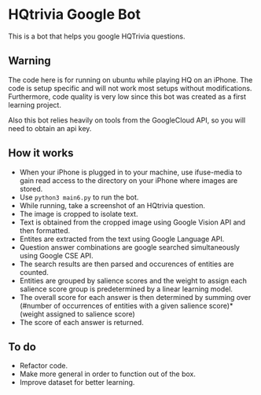 # HQtrivia Google Bot
This is a bot that helps you google HQTrivia questions. 

## Warning
The code here is for running on ubuntu while playing HQ on an iPhone. The code is setup specific and will not work most setups without modifications. Furthermore, code quality is very low since this bot was created as a first learning project.

Also this bot relies heavily on tools from the GoogleCloud API, so you will need to obtain an api key. 
## How it works 
* When your iPhone is plugged in to your machine, use ifuse-media to gain read access to the directory on your iPhone where images are stored.
* Use `python3 main6.py` to run the bot. 
* While running, take a screenshot of an HQtrivia question.
* The image is cropped to isolate text.
* Text is obtained from the cropped image using Google Vision API and then formatted.
* Entites are extracted from the text using Google Language API.  
* Question answer combinations are google searched simultaneously using Google CSE API.
* The search results are then parsed and occurences of entities are counted.
* Entities are grouped by salience scores and the weight to assign each salience score group is predetermined by a linear learning model.
* The overall score for each answer is then determined by summing over (#number of occurrences of entities with a given salience score)\*(weight assigned to salience score)
* The score of each answer is returned.

## To do 
* Refactor code.
* Make more general in order to function out of the box.
* Improve dataset for better learning.
